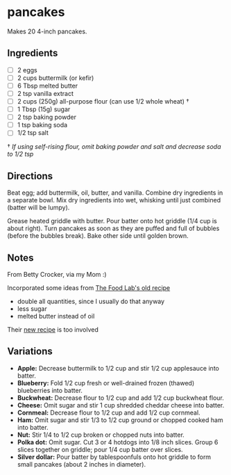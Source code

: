 # pancakes

Makes 20 4-inch pancakes.

## Ingredients

* [ ] 2 eggs
* [ ] 2 cups buttermilk (or kefir)
* [ ] 6 Tbsp melted butter
* [ ] 2 tsp vanilla extract 
* [ ] 2 cups (250g) all-purpose flour (can use 1/2 whole wheat) †
* [ ] 1 Tbsp (15g) sugar
* [ ] 2 tsp baking powder
* [ ] 1 tsp baking soda
* [ ] 1/2 tsp salt

† _If using self-rising flour, omit baking powder and salt and decrease soda to 1/2 tsp_

## Directions

Beat egg; add buttermilk, oil, butter, and vanilla. Combine dry ingredients in a separate bowl. Mix dry ingredients into wet, whisking until just combined (batter will be lumpy).

Grease heated griddle with butter. Pour batter onto hot griddle (1/4 cup is about right). Turn pancakes as soon as they are puffed and full of bubbles (before the bubbles break). Bake other side until golden brown.


## Notes

From Betty Crocker, via my Mom :)

Incorporated some ideas from [The Food Lab's old recipe](https://web.archive.org/web/20150214024836/https://www.seriouseats.com/recipes/2010/06/light-and-fluffy-pancakes-recipe.html)
* double all quantities, since I usually do that anyway
* less sugar
* melted butter instead of oil

Their [new recipe](https://www.seriouseats.com/light-and-fluffy-pancakes-recipe) is too involved


## Variations

* **Apple:** Decrease buttermilk to 1/2 cup and stir 1/2 cup applesauce into batter.
* **Blueberry:** Fold 1/2 cup fresh or well-drained frozen (thawed) blueberries into batter.
* **Buckwheat:** Decrease flour to 1/2 cup and add 1/2 cup buckwheat flour.
* **Cheese:** Omit sugar and stir 1 cup shredded cheddar cheese into batter.
* **Cornmeal:** Decrease flour to 1/2 cup and add 1/2 cup cornmeal.
* **Ham:** Omit sugar and stir 1/3 to 1/2 cup ground or chopped cooked ham into batter.
* **Nut:** Stir 1/4 to 1/2 cup broken or chopped nuts into batter.
* **Polka dot:** Omit sugar. Cut 3 or 4 hotdogs into 1/8 inch slices. Group 6 slices together on griddle; pour 1/4 cup batter over slices.
* **Silver dollar:** Pour batter by tablespoonfuls onto hot griddle to form small pancakes (about 2 inches in diameter).
